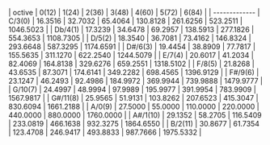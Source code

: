 |     octive    |   0(12)   |   1(24)   |   2(36)   |   3(48)   |   4(60)   |   5(72)   |   6(84)   |
| -------------
|  C/3(0)   |   16.3516 |   32.7032 |   65.4064 |  130.8128 |  261.6256 |  523.2511 | 1046.5023 |
|  Db/4(1)  |   17.3239 |   34.6478 |   69.2957 |  138.5913 |  277.1826 |  554.3653 | 1108.7305 |
|  D/5(2)   |   18.3540 |   36.7081 |   73.4162 |  146.8324 |  293.6648 |  587.3295 | 1174.6591 |
|  D#/6(3)  |   19.4454 |   38.8909 |   77.7817 |  155.5635 |  311.1270 |  622.2540 | 1244.5079 |
|  E/7(4)   |   20.6017 |   41.2034 |   82.4069 |  164.8138 |  329.6276 |  659.2551 | 1318.5102 |
|  F/8(5)   |   21.8268 |   43.6535 |   87.3071 |  174.6141 |  349.2282 |  698.4565 | 1396.9129 |
|  F#/9(6)  |   23.1247 |   46.2493 |   92.4986 |  184.9972 |  369.9944 |  739.9888 | 1479.9777 |
|  G/10(7)  |   24.4997 |   48.9994 |   97.9989 |  195.9977 |  391.9954 |  783.9909 | 1567.9817 |
| G#/11(8)  |   25.9565 |   51.9131 |  103.8262 |  207.6523 |  415.3047 |  830.6094 | 1661.2188 |
|  A/0(9)   |   27.5000 |   55.0000 |  110.0000 |  220.0000 |  440.0000 |  880.0000 | 1760.0000 |
| A#/1(10)  |   29.1352 |   58.2705 |  116.5409 |  233.0819 |  466.1638 |  932.3275 | 1864.6550 |
|  B/2(11)  |   30.8677 |   61.7354 |  123.4708 |  246.9417 |  493.8833 |  987.7666 | 1975.5332 |
